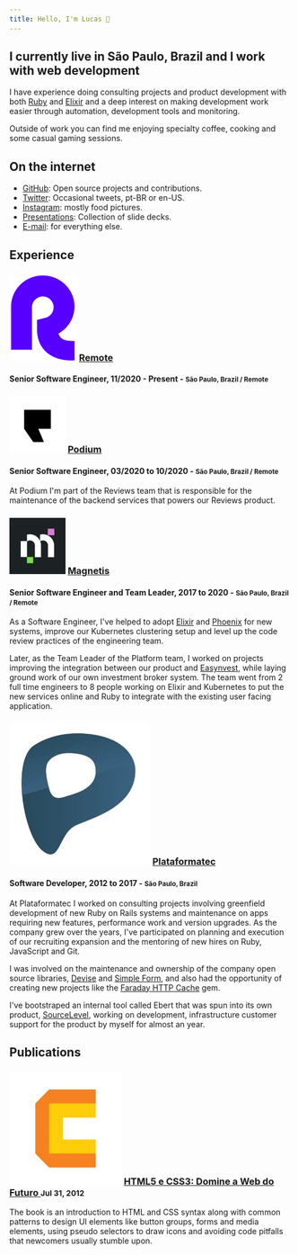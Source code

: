 ```yaml
---
title: Hello, I'm Lucas 👋
---
```


## I currently live in São Paulo, Brazil and I work with web development

I have experience doing consulting projects and product development with both [Ruby](http://www.ruby-lang.org)
and [Elixir](https://elixir-lang.org) and a deep interest on making development work
easier through automation, development tools and monitoring.

Outside of work you can find me enjoying specialty coffee, cooking and some casual
gaming sessions.

## On the internet

* [GitHub](https://github.com/lucasmazza): Open source projects and contributions.
* [Twitter](https://twitter.com/lucasmazza): Occasional tweets, pt-BR or en-US.
* [Instagram](https://instagram.com/lucasmazza): mostly food pictures.
* [Presentations](/presentations/): Collection of slide decks.
* [E-mail](mailto:lucasmazza@hey.com): for everything else.

## Experience

<h3 class='heading-with-icon'>
  <img src='/images/companies/remote.png' class='company-icon'>
  <a href='https://remote.com'>Remote</a>
</h3>

#### Senior Software Engineer, 11/2020 - Present - <small>São Paulo, Brazil / Remote</small>

<h3 class='heading-with-icon'>
  <img src='/images/companies/podium.jpg' class='company-icon'>
  <a href='https://podium.com'>Podium</a>
</h3>

#### Senior Software Engineer, 03/2020 to 10/2020 - <small>São Paulo, Brazil / Remote</small>

At Podium I'm part of the Reviews team that is responsible for the maintenance of
the backend services that powers our Reviews product.

<h3 class='heading-with-icon'>
  <img src='/images/companies/magnetis.jpg' class='company-icon'>
  <a href='https://magnetis.com.br'>Magnetis</a>
</h3>

#### Senior Software Engineer and Team Leader, 2017 to 2020 - <small>São Paulo, Brazil / Remote</small>

As a Software Engineer, I've helped to adopt [Elixir](https://elixir-lang.org) and [Phoenix](http://www.phoenixframework.org)
for new systems, improve our Kubernetes clustering setup and level up the code
review practices of the engineering team.

Later, as the Team Leader of the Platform team, I worked on projects improving
the integration between our product and [Easynvest](https://easynvest.com.br),
while laying ground work of our own investment broker system. The team went from
2 full time engineers to 8 people working on Elixir and Kubernetes to put the
new services online and Ruby to integrate with the existing user facing application.

<h3 class='heading-with-icon'>
  <img src='/images/companies/plataformatec.jpg' class='company-icon'>
  <a href='https://linkedin.com/company/plataformatec'>Plataformatec</a>
</h3>

#### Software Developer, 2012 to 2017 - <small>São Paulo, Brazil</small>

At Plataformatec I worked on consulting projects involving greenfield development
of new Ruby on Rails systems and maintenance on apps requiring new features,
performance work and version upgrades. As the company grew over the years, I've
participated on planning and execution of our recruiting expansion and the mentoring
of new hires on Ruby, JavaScript and Git.

I was involved on the maintenance and ownership of the company open source libraries,
[Devise](https://github.com/heartcombo/devise) and [Simple Form](https://github.com/heartcombo/simple_form),
and also had the opportunity of creating new projects like the [Faraday HTTP Cache](https://github.com/sourcelevel/faraday-http-cache) gem.

I've bootstraped an internal tool called Ebert that was spun into its own product,
[SourceLevel](https://sourcelevel.io), working on development, infrastructure
customer support for the product by myself for almost an year.

## Publications

<h3 class='heading-with-icon'>
  <img src='/images/companies/cdc.jpg' class='company-icon'>
  <a href='https://https://www.casadocodigo.com.br/products/livro-html-css'>
  HTML5 e CSS3: Domine a Web do Futuro
  </a>
  <small>Jul 31, 2012</small>
</h3>


The book is an introduction to HTML and CSS syntax along with common patterns to
design UI elements like button groups, forms and media elements, using pseudo
selectors to draw icons and avoiding code pitfalls that newcomers usually stumble
upon.
